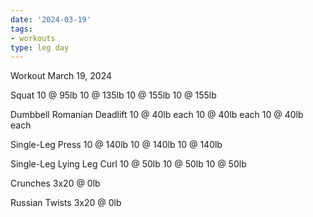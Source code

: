 ```yaml
---
date: '2024-03-19'
tags:
- workouts
type: leg day
---
```


Workout March 19, 2024

Squat
10 @ 95lb
10 @ 135lb
10 @ 155lb
10 @ 155lb

Dumbbell Romanian Deadlift
10 @ 40lb each
10 @ 40lb each
10 @ 40lb each

Single-Leg Press
10 @ 140lb
10 @ 140lb
10 @ 140lb

Single-Leg Lying Leg Curl
10 @ 50lb
10 @ 50lb
10 @ 50lb

Crunches
3x20 @ 0lb

Russian Twists
3x20 @ 0lb